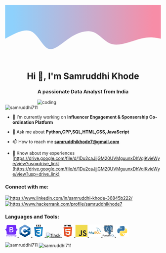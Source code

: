 <svg width="100%" height="100%" id="svg" viewBox="0 0 1440 490" xmlns="http://www.w3.org/2000/svg" class="transition duration-300 ease-in-out delay-150"><style>
          .path-0{
            animation:pathAnim-0 4s;
            animation-timing-function: linear;
            animation-iteration-count: infinite;
          }
          @keyframes pathAnim-0{
            0%{
              d: path("M 0,500 L 0,187 C 49.77533493644796,197.59361044314667 99.55066987289592,208.18722088629335 178,189 C 256.4493301271041,169.81277911370665 363.57265544486427,120.84472689797323 439,134 C 514.4273445551357,147.15527310202677 558.1587083476469,222.43387152181378 621,247 C 683.8412916523531,271.5661284781862 765.7925111645482,245.41978701477154 841,196 C 916.2074888354518,146.58021298522846 984.6712469941601,73.88698041909997 1039,93 C 1093.3287530058399,112.11301958090003 1133.5225008588113,223.03229130882858 1198,254 C 1262.4774991411887,284.9677086911714 1351.2387495705943,235.9838543455857 1440,187 L 1440,500 L 0,500 Z");
            }
            25%{
              d: path("M 0,500 L 0,187 C 57.93679148059087,209.44520783236 115.87358296118174,231.89041566472002 190,257 C 264.12641703881826,282.10958433528 354.4424596358639,309.8835451734799 424,272 C 493.5575403641361,234.11645482652008 542.3565784953624,130.57540364136034 598,116 C 653.6434215046376,101.42459635863966 716.1312263826861,175.8148402610787 785,177 C 853.8687736173139,178.1851597389213 929.1185159738923,106.16523531432495 1002,110 C 1074.8814840261077,113.83476468567505 1145.3947097217451,193.52421848162143 1218,219 C 1290.6052902782549,244.47578151837857 1365.3026451391274,215.73789075918927 1440,187 L 1440,500 L 0,500 Z");
            }
            50%{
              d: path("M 0,500 L 0,187 C 69.50051528684301,218.92648574373067 139.00103057368602,250.85297148746133 217,258 C 294.998969426314,265.14702851253867 381.4963929920989,247.51459979388522 439,231 C 496.5036070079011,214.48540020611478 525.0133974579182,199.08862933699763 595,191 C 664.9866025420818,182.91137066300237 776.4500171762281,182.13088285812432 849,172 C 921.5499828237719,161.86911714187568 955.1865338371695,142.387839230505 1014,145 C 1072.8134661628305,147.612160769495 1156.8038474750945,172.31776021985573 1232,183 C 1307.1961525249055,193.68223978014427 1373.5980762624527,190.34111989007215 1440,187 L 1440,500 L 0,500 Z");
            }
            75%{
              d: path("M 0,500 L 0,187 C 86.27688079697697,162.99862590175198 172.55376159395394,138.99725180350396 236,143 C 299.44623840604606,147.00274819649604 340.06183442116117,179.00961868773618 398,169 C 455.93816557883883,158.99038131226382 531.1989007214016,106.96427344555136 608,126 C 684.8010992785984,145.03572655444864 763.1425626932324,235.1332875300584 831,274 C 898.8574373067676,312.8667124699416 956.2308485056683,300.50257643421503 1019,279 C 1081.7691514943317,257.49742356578497 1149.9340432840947,226.85640673308143 1221,210 C 1292.0659567159053,193.14359326691857 1366.0329783579527,190.0717966334593 1440,187 L 1440,500 L 0,500 Z");
            }
            100%{
              d: path("M 0,500 L 0,187 C 49.77533493644796,197.59361044314667 99.55066987289592,208.18722088629335 178,189 C 256.4493301271041,169.81277911370665 363.57265544486427,120.84472689797323 439,134 C 514.4273445551357,147.15527310202677 558.1587083476469,222.43387152181378 621,247 C 683.8412916523531,271.5661284781862 765.7925111645482,245.41978701477154 841,196 C 916.2074888354518,146.58021298522846 984.6712469941601,73.88698041909997 1039,93 C 1093.3287530058399,112.11301958090003 1133.5225008588113,223.03229130882858 1198,254 C 1262.4774991411887,284.9677086911714 1351.2387495705943,235.9838543455857 1440,187 L 1440,500 L 0,500 Z");
            }
          }</style><defs><linearGradient id="gradient" x1="0%" y1="50%" x2="100%" y2="50%"><stop offset="5%" stop-color="#F78DA7"></stop><stop offset="95%" stop-color="#8ED1FC"></stop></linearGradient></defs><path d="M 0,500 L 0,187 C 49.77533493644796,197.59361044314667 99.55066987289592,208.18722088629335 178,189 C 256.4493301271041,169.81277911370665 363.57265544486427,120.84472689797323 439,134 C 514.4273445551357,147.15527310202677 558.1587083476469,222.43387152181378 621,247 C 683.8412916523531,271.5661284781862 765.7925111645482,245.41978701477154 841,196 C 916.2074888354518,146.58021298522846 984.6712469941601,73.88698041909997 1039,93 C 1093.3287530058399,112.11301958090003 1133.5225008588113,223.03229130882858 1198,254 C 1262.4774991411887,284.9677086911714 1351.2387495705943,235.9838543455857 1440,187 L 1440,500 L 0,500 Z" stroke="none" stroke-width="0" fill="url(#gradient)" fill-opacity="1" class="transition-all duration-300 ease-in-out delay-150 path-0" transform="rotate(-180 720 250)"></path></svg>
<h1 align="center">Hi 👋, I'm Samruddhi Khode</h1>
<h3 align="center">A passionate Data Analyst from India</h3>
<img align ="right" alt="coding" width="400" src="https://user-images.githubusercontent.com/74038190/219923809-b86dc415-a0c2-4a38-bc88-ad6cf06395a8.gif">
<p align="left"> <img src="https://komarev.com/ghpvc/?username=samruddhi711&label=Profile%20views&color=0e75b6&style=flat" alt="samruddhi711" /> </p>

- 🔭 I’m currently working on **Influencer Engagement & Sponsorship Co-ordination Platform**

- 💬 Ask me about **Python,CPP,SQL,HTML,CSS,JavaScript**

- 📫 How to reach me **samruddhikhode7@gmail.com**

- 📄 Know about my experiences [https://drive.google.com/file/d/1Du2caJjjGM20UVMguunxDhVqlKvieWye/view?usp=drive_link](https://drive.google.com/file/d/1Du2caJjjGM20UVMguunxDhVqlKvieWye/view?usp=drive_link)

<h3 align="left">Connect with me:</h3>
<p align="left">
<a href="https://linkedin.com/in/https://www.linkedin.com/in/samruddhi-khode-36845b222/" target="blank"><img align="center" src="https://raw.githubusercontent.com/rahuldkjain/github-profile-readme-generator/master/src/images/icons/Social/linked-in-alt.svg" alt="https://www.linkedin.com/in/samruddhi-khode-36845b222/" height="30" width="40" /></a>
<a href="https://www.hackerrank.com/https://www.hackerrank.com/profile/samruddhikhode7" target="blank"><img align="center" src="https://raw.githubusercontent.com/rahuldkjain/github-profile-readme-generator/master/src/images/icons/Social/hackerrank.svg" alt="https://www.hackerrank.com/profile/samruddhikhode7" height="30" width="40" /></a>
</p>

<h3 align="left">Languages and Tools:</h3>
<p align="left"> <a href="https://getbootstrap.com" target="_blank" rel="noreferrer"> <img src="https://raw.githubusercontent.com/devicons/devicon/master/icons/bootstrap/bootstrap-plain-wordmark.svg" alt="bootstrap" width="40" height="40"/> </a> <a href="https://www.w3schools.com/cpp/" target="_blank" rel="noreferrer"> <img src="https://raw.githubusercontent.com/devicons/devicon/master/icons/cplusplus/cplusplus-original.svg" alt="cplusplus" width="40" height="40"/> </a> <a href="https://www.w3schools.com/css/" target="_blank" rel="noreferrer"> <img src="https://raw.githubusercontent.com/devicons/devicon/master/icons/css3/css3-original-wordmark.svg" alt="css3" width="40" height="40"/> </a> <a href="https://flask.palletsprojects.com/" target="_blank" rel="noreferrer"> <img src="https://www.vectorlogo.zone/logos/pocoo_flask/pocoo_flask-icon.svg" alt="flask" width="40" height="40"/> </a> <a href="https://www.w3.org/html/" target="_blank" rel="noreferrer"> <img src="https://raw.githubusercontent.com/devicons/devicon/master/icons/html5/html5-original-wordmark.svg" alt="html5" width="40" height="40"/> </a> <a href="https://developer.mozilla.org/en-US/docs/Web/JavaScript" target="_blank" rel="noreferrer"> <img src="https://raw.githubusercontent.com/devicons/devicon/master/icons/javascript/javascript-original.svg" alt="javascript" width="40" height="40"/> </a> <a href="https://www.mysql.com/" target="_blank" rel="noreferrer"> <img src="https://raw.githubusercontent.com/devicons/devicon/master/icons/mysql/mysql-original-wordmark.svg" alt="mysql" width="40" height="40"/> </a> <a href="https://www.postgresql.org" target="_blank" rel="noreferrer"> <img src="https://raw.githubusercontent.com/devicons/devicon/master/icons/postgresql/postgresql-original-wordmark.svg" alt="postgresql" width="40" height="40"/> </a> <a href="https://www.python.org" target="_blank" rel="noreferrer"> <img src="https://raw.githubusercontent.com/devicons/devicon/master/icons/python/python-original.svg" alt="python" width="40" height="40"/> </a> </p>

<p><img align="left" src="https://github-readme-stats.vercel.app/api/top-langs?username=samruddhi711&show_icons=true&locale=en&layout=compact" alt="samruddhi711" /></p>

<p>&nbsp;<img align="center" src="https://github-readme-stats.vercel.app/api?username=samruddhi711&show_icons=true&locale=en" alt="samruddhi711" /></p>
